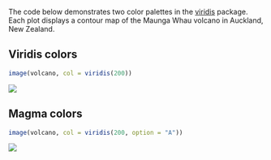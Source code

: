 The code below demonstrates two color palettes in the [viridis](https://github.com/sjmgarnier/viridis) package. Each plot displays a contour map of the Maunga Whau volcano in Auckland, New Zealand.

Viridis colors
--------------

``` r
image(volcano, col = viridis(200))
```

![](2017-12-05-test_rmarkdown_files/figure-markdown_github/unnamed-chunk-2-1.png)

Magma colors
------------

``` r
image(volcano, col = viridis(200, option = "A"))
```

![](2017-12-05-test_rmarkdown_files/figure-markdown_github/unnamed-chunk-3-1.png)
